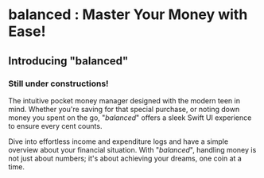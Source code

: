 # balanced : Master Your Money with Ease!

## Introducing "**balanced**"

### Still under constructions!

The intuitive pocket money manager designed with the modern teen in mind. Whether you're saving for that special purchase, or noting down money you spent on the go, "*balanced*" offers a sleek Swift UI experience to ensure every cent counts. 

Dive into effortless income and expenditure logs and have a simple overview about your financial situation. With "*balanced*", handling money is not just about numbers; it's about achieving your dreams, one coin at a time.
